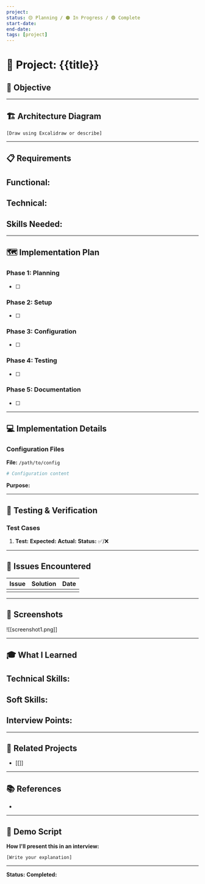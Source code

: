```yaml
---
project: 
status: 🟡 Planning / 🟠 In Progress / 🟢 Complete
start-date: 
end-date: 
tags: [project]
---
```


# 🚀 Project: {{title}}

## 🎯 Objective



---

## 🏗️ Architecture Diagram
```
[Draw using Excalidraw or describe]
```

---

## 📋 Requirements

**Functional:**
- 

**Technical:**
- 

**Skills Needed:**
- 

---

## 🗺️ Implementation Plan

### Phase 1: Planning
- [ ] 

### Phase 2: Setup
- [ ] 

### Phase 3: Configuration
- [ ] 

### Phase 4: Testing
- [ ] 

### Phase 5: Documentation
- [ ] 

---

## 💻 Implementation Details

### Configuration Files

**File:** `/path/to/config`
```bash
# Configuration content
```

**Purpose:**

---

## 🧪 Testing & Verification

### Test Cases

1. **Test:** 
   **Expected:**
   **Actual:**
   **Status:** ✅/❌

---

## 🐛 Issues Encountered

| Issue | Solution | Date |
|-------|----------|------|
| | | |

---

## 📸 Screenshots

![[screenshot1.png]]

---

## 🎓 What I Learned

**Technical Skills:**
- 

**Soft Skills:**
- 

**Interview Points:**
- 

---

## 🔗 Related Projects

- [[]]

---

## 📚 References

- 

---

## 🎤 Demo Script

**How I'll present this in an interview:**
```
[Write your explanation]
```

---

**Status:** 
**Completed:**